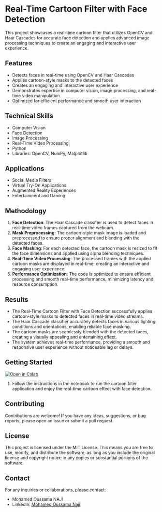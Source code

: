 # Real-Time Cartoon Filter with Face Detection

This project showcases a real-time cartoon filter that utilizes OpenCV and Haar Cascades for accurate face detection and applies advanced image processing techniques to create an engaging and interactive user experience.

## Features
- Detects faces in real-time using OpenCV and Haar Cascades
- Applies cartoon-style masks to the detected faces
- Creates an engaging and interactive user experience
- Demonstrates expertise in computer vision, image processing, and real-time video manipulation
- Optimized for efficient performance and smooth user interaction

## Technical Skills
- Computer Vision
- Face Detection
- Image Processing
- Real-Time Video Processing
- Python
- Libraries: OpenCV, NumPy, Matplotlib

## Applications
- Social Media Filters
- Virtual Try-On Applications
- Augmented Reality Experiences
- Entertainment and Gaming

## Methodology
1. **Face Detection**: The Haar Cascade classifier is used to detect faces in real-time video frames captured from the webcam.
2. **Mask Preprocessing**: The cartoon-style mask image is loaded and preprocessed to ensure proper alignment and blending with the detected faces.
3. **Face Masking**: For each detected face, the cartoon mask is resized to fit the face dimensions and applied using alpha blending techniques.
4. **Real-Time Video Processing**: The processed frames with the applied cartoon masks are displayed in real-time, creating an interactive and engaging user experience.
5. **Performance Optimization**: The code is optimized to ensure efficient processing and smooth real-time performance, minimizing latency and resource consumption.

## Results
- The Real-Time Cartoon Filter with Face Detection successfully applies cartoon-style masks to detected faces in real-time video streams.
- The Haar Cascade classifier accurately detects faces in various lighting conditions and orientations, enabling reliable face masking.
- The cartoon masks are seamlessly blended with the detected faces, creating a visually appealing and entertaining effect.
- The system achieves real-time performance, providing a smooth and responsive user experience without noticeable lag or delays.

## Getting Started
[![Open in Colab](https://colab.research.google.com/assets/colab-badge.svg)](https://colab.research.google.com/drive/1zyqNUgBxpNP9ZOmU4isb7jAtNm2a6LIN?usp=sharing)

1. Follow the instructions in the notebook to run the cartoon filter application and enjoy the real-time cartoon effect with face detection.

## Contributing
Contributions are welcome! If you have any ideas, suggestions, or bug reports, please open an issue or submit a pull request.

## License
This project is licensed under the MIT License. This means you are free to use, modify, and distribute the software, as long as you include the original license and copyright notice in any copies or substantial portions of the software.

## Contact
For any inquiries or collaborations, please contact:
- Mohamed Oussama NAJI
- LinkedIn: [Mohamed Oussama Naji](https://www.linkedin.com/in/oussamanaji/)
